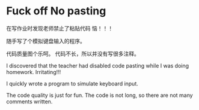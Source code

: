 # Fuck off No pasting
在写作业时发现老师禁止了粘贴代码
恼！！！

随手写了个模拟键盘输入的程序。

代码质量图个乐呵。
代码不长，所以并没有写很多注释。

I discovered that the teacher had disabled code pasting while I was doing homework.
Irritating!!!

I quickly wrote a program to simulate keyboard input.

The code quality is just for fun.
The code is not long, so there are not many comments written.
